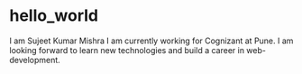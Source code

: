 # hello_world
I am Sujeet Kumar Mishra
I am currently working for Cognizant at Pune.
I am looking forward to learn new technologies and build a career in web-development.
